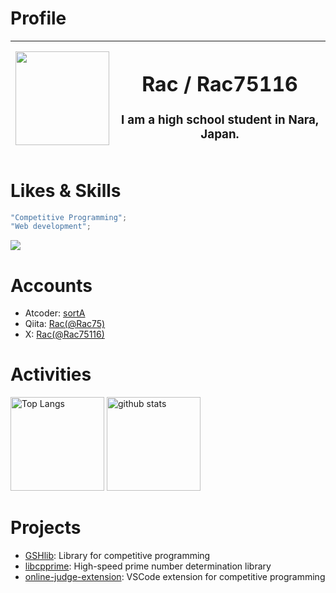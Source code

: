 # Profile
| <img width=150 src="https://avatars.githubusercontent.com/u/129291560?v=4" /> | <h1>Rac / Rac75116</h1> <h3>I am a high school student in Nara, Japan.</h3>  |
|-----|----------------|

# Likes & Skills
```ts
"Competitive Programming";
"Web development";
```
<img src="https://skillicons.dev/icons?theme=dark&perline=7&i=cpp,html,css,ts,react" />

# Accounts
- Atcoder: [sortA](https://atcoder.jp/users/sortA)
- Qiita: [Rac(@Rac75)](https://qiita.com/Rac75)
- X: [Rac(@Rac75116)](https://x.com/Rac75116)

# Activities
<p align="left"> 
  <img alt="Top Langs" height="150px" src="https://github-readme-stats.vercel.app/api/top-langs/?username=Rac75116&layout=compact&show_icons=true&theme=onedark" />
  <img alt="github stats" height="150px" src="https://github-readme-stats.vercel.app/api?username=Rac75116&theme=onedark&show_icons=ture" />
</p>

# Projects
- [GSHlib](https://github.com/Rac75116/GSHlib): Library for competitive programming
- [libcpprime](https://github.com/Rac75116/libcpprime): High-speed prime number determination library
- [online-judge-extension](https://github.com/Rac75116/online-judge-extension): VSCode extension for competitive programming
